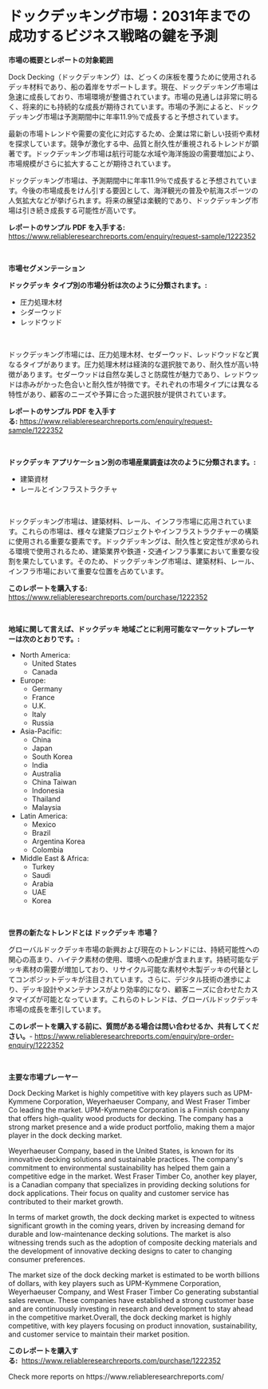 <p><h1>ドックデッキング市場：2031年までの成功するビジネス戦略の鍵を予測</h1></p><p><strong>市場の概要とレポートの対象範囲</strong></p>
<p><p>Dock Decking（ドックデッキング）は、どっくの床板を覆うために使用されるデッキ材料であり、船の着岸をサポートします。現在、ドックデッキング市場は急速に成長しており、市場環境が整備されています。市場の見通しは非常に明るく、将来的にも持続的な成長が期待されています。市場の予測によると、ドックデッキング市場は予測期間中に年率11.9％で成長すると予想されています。</p><p>最新の市場トレンドや需要の変化に対応するため、企業は常に新しい技術や素材を探求しています。競争が激化する中、品質と耐久性が重視されるトレンドが顕著です。ドックデッキング市場は航行可能な水域や海洋施設の需要増加により、市場規模がさらに拡大することが期待されています。</p><p>ドックデッキング市場は、予測期間中に年率11.9％で成長すると予想されています。今後の市場成長をけん引する要因として、海洋観光の普及や航海スポーツの人気拡大などが挙げられます。将来の展望は楽観的であり、ドックデッキング市場は引き続き成長する可能性が高いです。</p></p>
<p><strong>レポートのサンプル PDF を入手する:</strong> <a href="https://www.reliableresearchreports.com/enquiry/request-sample/1222352">https://www.reliableresearchreports.com/enquiry/request-sample/1222352</a></p>
<p>&nbsp;</p>
<p><strong>市場セグメンテーション</strong></p>
<p><strong>ドックデッキ タイプ別の市場分析は次のように分類されます。:</strong></p>
<p><ul><li>圧力処理木材</li><li>シダーウッド</li><li>レッドウッド</li></ul></p>
<p>&nbsp;</p>
<p><p>ドックデッキング市場には、圧力処理木材、セダーウッド、レッドウッドなど異なるタイプがあります。圧力処理木材は経済的な選択肢であり、耐久性が高い特徴があります。セダーウッドは自然な美しさと防腐性が魅力であり、レッドウッドは赤みがかった色合いと耐久性が特徴です。それぞれの市場タイプには異なる特性があり、顧客のニーズや予算に合った選択肢が提供されています。</p></p>
<p><strong>レポートのサンプル PDF を入手する:</strong>&nbsp;<a href="https://www.reliableresearchreports.com/enquiry/request-sample/1222352">https://www.reliableresearchreports.com/enquiry/request-sample/1222352</a></p>
<p>&nbsp;</p>
<p><strong> ドックデッキ アプリケーション別の市場産業調査は次のように分類されます。:</strong></p>
<p><ul><li>建築資材</li><li>レールとインフラストラクチャ</li></ul></p>
<p>&nbsp;</p>
<p><p>ドックデッキング市場は、建築材料、レール、インフラ市場に応用されています。これらの市場は、様々な建築プロジェクトやインフラストラクチャーの構築に使用される重要な要素です。ドックデッキングは、耐久性と安定性が求められる環境で使用されるため、建築業界や鉄道・交通インフラ事業において重要な役割を果たしています。そのため、ドックデッキング市場は、建築材料、レール、インフラ市場において重要な位置を占めています。</p></p>
<p><strong>このレポートを購入する:</strong>&nbsp; <a href="https://www.reliableresearchreports.com/purchase/1222352">https://www.reliableresearchreports.com/purchase/1222352</a></p>
<p>&nbsp;</p>
<p><strong>地域に関して言えば、ドックデッキ 地域ごとに利用可能なマーケットプレーヤーは次のとおりです。:</strong></p>
<p><ul>
    <li>
        North America:
        <ul>
            <li>United States</li>
            <li>Canada</li>
        </ul>
    </li>
    <li>
        Europe:
        <ul>
            <li>Germany</li>
            <li>France</li>
            <li>U.K.</li>
            <li>Italy</li>
            <li>Russia</li>
        </ul>
    </li>
    <li>
        Asia-Pacific:
        <ul>
            <li>China</li>
            <li>Japan</li>
            <li>South Korea</li>
            <li>India</li>
            <li>Australia</li>
            <li>China Taiwan</li>
            <li>Indonesia</li>
            <li>Thailand</li>
            <li>Malaysia</li>
        </ul>
    </li>
    <li>
        Latin America:
        <ul>
            <li>Mexico</li>
            <li>Brazil</li>
            <li>Argentina Korea</li>
            <li>Colombia</li>
        </ul>
    </li>
    <li>
        Middle East & Africa:
        <ul>
            <li>Turkey</li>
            <li>Saudi</li>
            <li>Arabia</li>
            <li>UAE</li>
            <li>Korea</li>
        </ul>
    </li>
    </ul></p>
<p>&nbsp;</p>
<p><strong>世界の新たなトレンドとは ドックデッキ 市場？</strong></p>
<p><p>グローバルドックデッキ市場の新興および現在のトレンドには、持続可能性への関心の高まり、ハイテク素材の使用、環境への配慮が含まれます。持続可能なデッキ素材の需要が増加しており、リサイクル可能な素材や木製デッキの代替としてコンポジットデッキが注目されています。さらに、デジタル技術の進歩により、デッキ設計やメンテナンスがより効率的になり、顧客ニーズに合わせたカスタマイズが可能となっています。これらのトレンドは、グローバルドックデッキ市場の成長を牽引しています。</p></p>
<p><strong>このレポートを購入する前に、質問がある場合は問い合わせるか、共有してください。</strong>- <a href="https://www.reliableresearchreports.com/enquiry/pre-order-enquiry/1222352">https://www.reliableresearchreports.com/enquiry/pre-order-enquiry/1222352</a></p>
<p>&nbsp;</p>
<p><strong>主要な市場プレーヤー</strong></p>
<p><p>Dock Decking Market is highly competitive with key players such as UPM-Kymmene Corporation, Weyerhaeuser Company, and West Fraser Timber Co leading the market. UPM-Kymmene Corporation is a Finnish company that offers high-quality wood products for decking. The company has a strong market presence and a wide product portfolio, making them a major player in the dock decking market.</p><p>Weyerhaeuser Company, based in the United States, is known for its innovative decking solutions and sustainable practices. The company's commitment to environmental sustainability has helped them gain a competitive edge in the market. West Fraser Timber Co, another key player, is a Canadian company that specializes in providing decking solutions for dock applications. Their focus on quality and customer service has contributed to their market growth.</p><p>In terms of market growth, the dock decking market is expected to witness significant growth in the coming years, driven by increasing demand for durable and low-maintenance decking solutions. The market is also witnessing trends such as the adoption of composite decking materials and the development of innovative decking designs to cater to changing consumer preferences.</p><p>The market size of the dock decking market is estimated to be worth billions of dollars, with key players such as UPM-Kymmene Corporation, Weyerhaeuser Company, and West Fraser Timber Co generating substantial sales revenue. These companies have established a strong customer base and are continuously investing in research and development to stay ahead in the competitive market.Overall, the dock decking market is highly competitive, with key players focusing on product innovation, sustainability, and customer service to maintain their market position.</p></p>
<p><strong>このレポートを購入する:</strong>&nbsp;&nbsp;<a href="https://www.reliableresearchreports.com/purchase/1222352">https://www.reliableresearchreports.com/purchase/1222352</a></p>
<p>Check more reports on https://www.reliableresearchreports.com/</p>